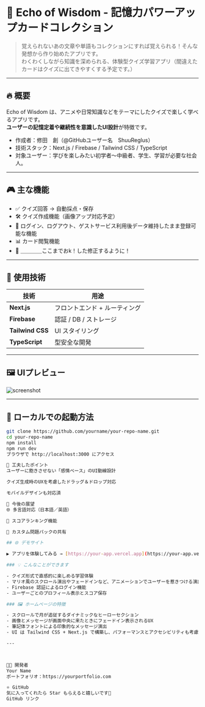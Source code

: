 # 🌙 Echo of Wisdom - 記憶力パワーアップカードコレクション

> 覚えられないあの文章や単語もコレクションにすれば覚えられる！そんな発想から作り始めたアプリです。  
> わくわくしながら知識を深められる、体験型クイズ学習アプリ（間違えたカードはクイズに出てきやすくする予定です。）

---

## 🔥 概要

Echo of Wisdom は、アニメや日常知識などをテーマにしたクイズで楽しく学べるアプリです。  
**ユーザーの記憶定着や継続性を意識したUI設計**が特徴です。

- 作成者：修田　創（@GitHubユーザー名　ShuuReglus）
- 技術スタック：Next.js / Firebase / Tailwind CSS / TypeScript
- 対象ユーザー：学びを楽しみたい初学者〜中級者、学生、学習が必要な社会人。

---

## 🎮 主な機能

- ✅ クイズ回答 → 自動採点・保存
- 🛠 クイズ作成機能（画像アップ対応予定）
- 📅 ログイン、ログアウト、ゲストサービス利用後データ維持したまま登録可能な機能
- 📊 カード閲覧機能
- 🧠 ＿＿＿＿ここまでおk！した修正するように！

---

## 🚀 使用技術

| 技術         | 用途                      |
|--------------|---------------------------|
| **Next.js**  | フロントエンド + ルーティング |
| **Firebase** | 認証 / DB / ストレージ     |
| **Tailwind CSS** | UI スタイリング           |
| **TypeScript** | 型安全な開発              |

---

## 🖼️ UIプレビュー

![screenshot](./public/screenshot.png)

---

## 🧪 ローカルでの起動方法

```bash
git clone https://github.com/yourname/your-repo-name.git
cd your-repo-name
npm install
npm run dev
ブラウザで http://localhost:3000 にアクセス

🙌 工夫したポイント
ユーザーに飽きさせない「感情ベース」のUI動線設計

クイズ生成時のUXを考慮したドラッグ＆ドロップ対応

モバイルデザインも対応済

📮 今後の展望
🌐 多言語対応（日本語／英語）

🎉 スコアランキング機能

🧩 カスタム問題パックの共有

## 🌐 デモサイト

▶️ アプリを体験してみる → [https://your-app.vercel.app](https://your-app.vercel.app)

### 💡 こんなことができます

- クイズ形式で直感的に楽しめる学習体験
- マリオ風のスクロール演出やフェードインなど、アニメーションでユーザーを惹きつける演出
- Firebase 認証によるログイン機能
- ユーザーごとのプロフィール表示とスコア保存

### 🖼️ ホームページの特徴

- スクロールで月が追従するダイナミックなヒーローセクション
- 画像とメッセージが画面中央に来たときにフェードイン表示されるUX
- 筆記体フォントによる印象的なメッセージ演出
- UI は Tailwind CSS + Next.js で構築し、パフォーマンスとアクセシビリティも考慮

---



🧑‍💻 開発者
Your Name
ポートフォリオ：https://yourportfolio.com

⭐ GitHub
気に入ってくれたら Star もらえると嬉しいです🌟
GitHub リンク